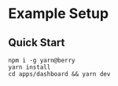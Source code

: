 # Example Setup

## Quick Start

```
npm i -g yarn@berry
yarn install
cd apps/dashboard && yarn dev
```
